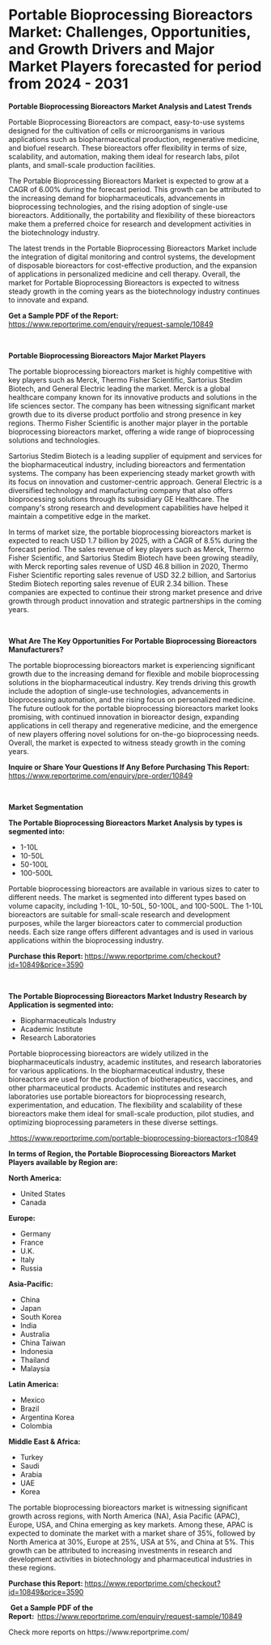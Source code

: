 <p><h1>Portable Bioprocessing Bioreactors Market: Challenges, Opportunities, and Growth Drivers and Major Market Players forecasted for period from 2024 - 2031</h1></p><p><strong>Portable Bioprocessing Bioreactors Market Analysis and Latest Trends</strong></p>
<p><p>Portable Bioprocessing Bioreactors are compact, easy-to-use systems designed for the cultivation of cells or microorganisms in various applications such as biopharmaceutical production, regenerative medicine, and biofuel research. These bioreactors offer flexibility in terms of size, scalability, and automation, making them ideal for research labs, pilot plants, and small-scale production facilities.</p><p>The Portable Bioprocessing Bioreactors Market is expected to grow at a CAGR of 6.00% during the forecast period. This growth can be attributed to the increasing demand for biopharmaceuticals, advancements in bioprocessing technologies, and the rising adoption of single-use bioreactors. Additionally, the portability and flexibility of these bioreactors make them a preferred choice for research and development activities in the biotechnology industry.</p><p>The latest trends in the Portable Bioprocessing Bioreactors Market include the integration of digital monitoring and control systems, the development of disposable bioreactors for cost-effective production, and the expansion of applications in personalized medicine and cell therapy. Overall, the market for Portable Bioprocessing Bioreactors is expected to witness steady growth in the coming years as the biotechnology industry continues to innovate and expand.</p></p>
<p><strong>Get a Sample PDF of the Report:&nbsp;</strong> <a href="https://www.reportprime.com/enquiry/request-sample/10849">https://www.reportprime.com/enquiry/request-sample/10849</a></p>
<p>&nbsp;</p>
<p><strong>Portable Bioprocessing Bioreactors Major Market Players</strong></p>
<p><p>The portable bioprocessing bioreactors market is highly competitive with key players such as Merck, Thermo Fisher Scientific, Sartorius Stedim Biotech, and General Electric leading the market. Merck is a global healthcare company known for its innovative products and solutions in the life sciences sector. The company has been witnessing significant market growth due to its diverse product portfolio and strong presence in key regions. Thermo Fisher Scientific is another major player in the portable bioprocessing bioreactors market, offering a wide range of bioprocessing solutions and technologies.</p><p>Sartorius Stedim Biotech is a leading supplier of equipment and services for the biopharmaceutical industry, including bioreactors and fermentation systems. The company has been experiencing steady market growth with its focus on innovation and customer-centric approach. General Electric is a diversified technology and manufacturing company that also offers bioprocessing solutions through its subsidiary GE Healthcare. The company's strong research and development capabilities have helped it maintain a competitive edge in the market.</p><p>In terms of market size, the portable bioprocessing bioreactors market is expected to reach USD 1.7 billion by 2025, with a CAGR of 8.5% during the forecast period. The sales revenue of key players such as Merck, Thermo Fisher Scientific, and Sartorius Stedim Biotech have been growing steadily, with Merck reporting sales revenue of USD 46.8 billion in 2020, Thermo Fisher Scientific reporting sales revenue of USD 32.2 billion, and Sartorius Stedim Biotech reporting sales revenue of EUR 2.34 billion. These companies are expected to continue their strong market presence and drive growth through product innovation and strategic partnerships in the coming years.</p></p>
<p>&nbsp;</p>
<p><strong>What Are The Key Opportunities For Portable Bioprocessing Bioreactors Manufacturers?</strong></p>
<p><p>The portable bioprocessing bioreactors market is experiencing significant growth due to the increasing demand for flexible and mobile bioprocessing solutions in the biopharmaceutical industry. Key trends driving this growth include the adoption of single-use technologies, advancements in bioprocessing automation, and the rising focus on personalized medicine. The future outlook for the portable bioprocessing bioreactors market looks promising, with continued innovation in bioreactor design, expanding applications in cell therapy and regenerative medicine, and the emergence of new players offering novel solutions for on-the-go bioprocessing needs. Overall, the market is expected to witness steady growth in the coming years.</p></p>
<p><strong>Inquire or Share Your Questions If Any Before Purchasing This Report:</strong> <a href="https://www.reportprime.com/enquiry/pre-order/10849">https://www.reportprime.com/enquiry/pre-order/10849</a></p>
<p>&nbsp;</p>
<p><strong>Market Segmentation</strong></p>
<p><strong>The Portable Bioprocessing Bioreactors Market Analysis by types is segmented into:</strong></p>
<p><ul><li>1-10L</li><li>10-50L</li><li>50-100L</li><li>100-500L</li></ul></p>
<p><p>Portable bioprocessing bioreactors are available in various sizes to cater to different needs. The market is segmented into different types based on volume capacity, including 1-10L, 10-50L, 50-100L, and 100-500L. The 1-10L bioreactors are suitable for small-scale research and development purposes, while the larger bioreactors cater to commercial production needs. Each size range offers different advantages and is used in various applications within the bioprocessing industry.</p></p>
<p><strong>Purchase this Report:&nbsp;</strong><a href="https://www.reportprime.com/checkout?id=10849&price=3590">https://www.reportprime.com/checkout?id=10849&price=3590</a></p>
<p>&nbsp;</p>
<p><strong>The Portable Bioprocessing Bioreactors Market Industry Research by Application is segmented into:</strong></p>
<p><ul><li>Biopharmaceuticals Industry</li><li>Academic Institute</li><li>Research Laboratories</li></ul></p>
<p><p>Portable bioprocessing bioreactors are widely utilized in the biopharmaceuticals industry, academic institutes, and research laboratories for various applications. In the biopharmaceutical industry, these bioreactors are used for the production of biotherapeutics, vaccines, and other pharmaceutical products. Academic institutes and research laboratories use portable bioreactors for bioprocessing research, experimentation, and education. The flexibility and scalability of these bioreactors make them ideal for small-scale production, pilot studies, and optimizing bioprocessing parameters in these diverse settings.</p></p>
<p><a href="https://www.reportprime.com/portable-bioprocessing-bioreactors-r10849">&nbsp;https://www.reportprime.com/portable-bioprocessing-bioreactors-r10849</a></p>
<p><strong>In terms of Region, the Portable Bioprocessing Bioreactors Market Players available by Region are:</strong></p>
<p>
    <p> <strong> North America: </strong>
        <ul>
            <li>United States</li>
            <li>Canada</li>
        </ul>
        </p> 
    <p> <strong> Europe: </strong>
        <ul>
            <li>Germany</li>
            <li>France</li>
            <li>U.K.</li>
            <li>Italy</li>
            <li>Russia</li>
        </ul>
        </p> 
    <p> <strong> Asia-Pacific: </strong>
        <ul>
            <li>China</li>
            <li>Japan</li>
            <li>South Korea</li>
            <li>India</li>
            <li>Australia</li>
            <li>China Taiwan</li>
            <li>Indonesia</li>
            <li>Thailand</li>
            <li>Malaysia</li>
        </ul>
        </p> 
    <p> <strong> Latin America: </strong>
        <ul>
            <li>Mexico</li>
            <li>Brazil</li>
            <li>Argentina Korea</li>
            <li>Colombia</li>
        </ul>
        </p> 
    <p> <strong> Middle East & Africa: </strong>
        <ul>
            <li>Turkey</li>
            <li>Saudi</li>
            <li>Arabia</li>
            <li>UAE</li>
            <li>Korea</li>
        </ul>
    </p>
    </p>
<p><p>The portable bioprocessing bioreactors market is witnessing significant growth across regions, with North America (NA), Asia Pacific (APAC), Europe, USA, and China emerging as key markets. Among these, APAC is expected to dominate the market with a market share of 35%, followed by North America at 30%, Europe at 25%, USA at 5%, and China at 5%. This growth can be attributed to increasing investments in research and development activities in biotechnology and pharmaceutical industries in these regions.</p></p>
<p><strong>Purchase this Report: </strong><a href="https://www.reportprime.com/checkout?id=10849&price=3590">https://www.reportprime.com/checkout?id=10849&price=3590</a></p>
<p>&nbsp;<strong>Get a Sample PDF of the Report:&nbsp;&nbsp;</strong><a href="https://www.reportprime.com/enquiry/request-sample/10849">https://www.reportprime.com/enquiry/request-sample/10849</a></p>
<p><strong></strong></p>
<p>Check more reports on https://www.reportprime.com/</p>